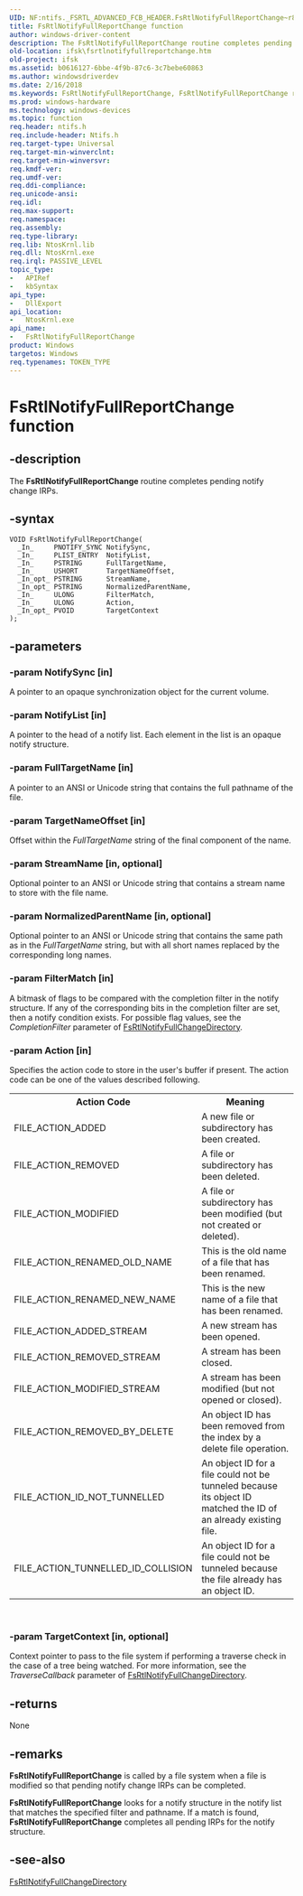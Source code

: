 ```yaml
---
UID: NF:ntifs._FSRTL_ADVANCED_FCB_HEADER.FsRtlNotifyFullReportChange~r8
title: FsRtlNotifyFullReportChange function
author: windows-driver-content
description: The FsRtlNotifyFullReportChange routine completes pending notify change IRPs.
old-location: ifsk\fsrtlnotifyfullreportchange.htm
old-project: ifsk
ms.assetid: b0616127-6bbe-4f9b-87c6-3c7bebe60863
ms.author: windowsdriverdev
ms.date: 2/16/2018
ms.keywords: FsRtlNotifyFullReportChange, FsRtlNotifyFullReportChange routine [Installable File System Drivers], fsrtlref_1107429f-a697-40a9-8336-b9a145b476b9.xml, ifsk.fsrtlnotifyfullreportchange, ntifs/FsRtlNotifyFullReportChange
ms.prod: windows-hardware
ms.technology: windows-devices
ms.topic: function
req.header: ntifs.h
req.include-header: Ntifs.h
req.target-type: Universal
req.target-min-winverclnt: 
req.target-min-winversvr: 
req.kmdf-ver: 
req.umdf-ver: 
req.ddi-compliance: 
req.unicode-ansi: 
req.idl: 
req.max-support: 
req.namespace: 
req.assembly: 
req.type-library: 
req.lib: NtosKrnl.lib
req.dll: NtosKrnl.exe
req.irql: PASSIVE_LEVEL
topic_type:
-	APIRef
-	kbSyntax
api_type:
-	DllExport
api_location:
-	NtosKrnl.exe
api_name:
-	FsRtlNotifyFullReportChange
product: Windows
targetos: Windows
req.typenames: TOKEN_TYPE
---
```


# FsRtlNotifyFullReportChange function


## -description


The <b>FsRtlNotifyFullReportChange</b> routine completes pending notify change IRPs. 


## -syntax


````
VOID FsRtlNotifyFullReportChange(
  _In_     PNOTIFY_SYNC NotifySync,
  _In_     PLIST_ENTRY  NotifyList,
  _In_     PSTRING      FullTargetName,
  _In_     USHORT       TargetNameOffset,
  _In_opt_ PSTRING      StreamName,
  _In_opt_ PSTRING      NormalizedParentName,
  _In_     ULONG        FilterMatch,
  _In_     ULONG        Action,
  _In_opt_ PVOID        TargetContext
);
````


## -parameters




### -param NotifySync [in]

A pointer to an opaque synchronization object for the current volume.


### -param NotifyList [in]

A pointer to the head of a notify list. Each element in the list is an opaque notify structure.


### -param FullTargetName [in]

A pointer to an ANSI or Unicode string that contains the full pathname of the file.


### -param TargetNameOffset [in]

Offset within the <i>FullTargetName</i> string of the final component of the name.


### -param StreamName [in, optional]

Optional pointer to an ANSI or Unicode string that contains a stream name to store with the file name.


### -param NormalizedParentName [in, optional]

Optional pointer to an ANSI or Unicode string that contains the same path as in the <i>FullTargetName</i> string, but with all short names replaced by the corresponding long names.


### -param FilterMatch [in]

A bitmask of flags to be compared with the completion filter in the notify structure. If any of the corresponding bits in the completion filter are set, then a notify condition exists. For possible flag values, see the <i>CompletionFilter</i> parameter of <a href="..\rxprocs\nf-rxprocs-fsrtlnotifyfullchangedirectory.md">FsRtlNotifyFullChangeDirectory</a>.


### -param Action [in]

Specifies the action code to store in the user's buffer if present. The action code can be one of the values described following.

<table>
<tr>
<th>Action Code</th>
<th>Meaning</th>
</tr>
<tr>
<td>
FILE_ACTION_ADDED

</td>
<td>
A new file or subdirectory has been created.

</td>
</tr>
<tr>
<td>
FILE_ACTION_REMOVED

</td>
<td>
A file or subdirectory has been deleted.

</td>
</tr>
<tr>
<td>
FILE_ACTION_MODIFIED

</td>
<td>
A file or subdirectory has been modified (but not created or deleted).

</td>
</tr>
<tr>
<td>
FILE_ACTION_RENAMED_OLD_NAME

</td>
<td>
This is the old name of a file that has been renamed.

</td>
</tr>
<tr>
<td>
FILE_ACTION_RENAMED_NEW_NAME

</td>
<td>
This is the new name of a file that has been renamed.

</td>
</tr>
<tr>
<td>
FILE_ACTION_ADDED_STREAM

</td>
<td>
A new stream has been opened.

</td>
</tr>
<tr>
<td>
FILE_ACTION_REMOVED_STREAM

</td>
<td>
A stream has been closed.

</td>
</tr>
<tr>
<td>
FILE_ACTION_MODIFIED_STREAM

</td>
<td>
A stream has been modified (but not opened or closed).

</td>
</tr>
<tr>
<td>
FILE_ACTION_REMOVED_BY_DELETE

</td>
<td>
An object ID has been removed from the index by a delete file operation.

</td>
</tr>
<tr>
<td>
FILE_ACTION_ID_NOT_TUNNELLED

</td>
<td>
An object ID for a file could not be tunneled because its object ID matched the ID of an already existing file.

</td>
</tr>
<tr>
<td>
FILE_ACTION_TUNNELLED_ID_COLLISION

</td>
<td>
An object ID for a file could not be tunneled because the file already has an object ID.

</td>
</tr>
</table>
 


### -param TargetContext [in, optional]

Context pointer to pass to the file system if performing a traverse check in the case of a tree being watched. For more information, see the <i>TraverseCallback</i> parameter of <a href="..\rxprocs\nf-rxprocs-fsrtlnotifyfullchangedirectory.md">FsRtlNotifyFullChangeDirectory</a>.


## -returns



None




## -remarks



<b>FsRtlNotifyFullReportChange</b> is called by a file system when a file is modified so that pending notify change IRPs can be completed. 

<b>FsRtlNotifyFullReportChange</b> looks for a notify structure in the notify list that matches the specified filter and pathname. If a match is found, <b>FsRtlNotifyFullReportChange</b> completes all pending IRPs for the notify structure. 




## -see-also

<a href="..\rxprocs\nf-rxprocs-fsrtlnotifyfullchangedirectory.md">FsRtlNotifyFullChangeDirectory</a>



 

 


